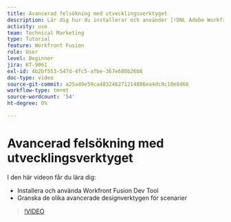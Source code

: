 ```yaml
---
title: Avancerad felsökning med utvecklingsverktyget
description: Lär dig hur du installerar och använder [!DNL Adobe Workfront Fusion Dev Tool]och granska de olika avancerade designverktygen för scenarier som ingår.
activity: use
team: Technical Marketing
type: Tutorial
feature: Workfront Fusion
role: User
level: Beginner
jira: KT-9061
exl-id: 4b2bf553-547d-4fc5-afbe-367e680b26b8
doc-type: video
source-git-commit: a25a49e59ca483246271214886ea4dc9c10e8d66
workflow-type: tm+mt
source-wordcount: '54'
ht-degree: 0%

---
```


# Avancerad felsökning med utvecklingsverktyget

I den här videon får du lära dig:

* Installera och använda Workfront Fusion Dev Tool
* Granska de olika avancerade designverktygen för scenarier

>[!VIDEO](https://video.tv.adobe.com/v/335302/?quality=12&learn=on)
